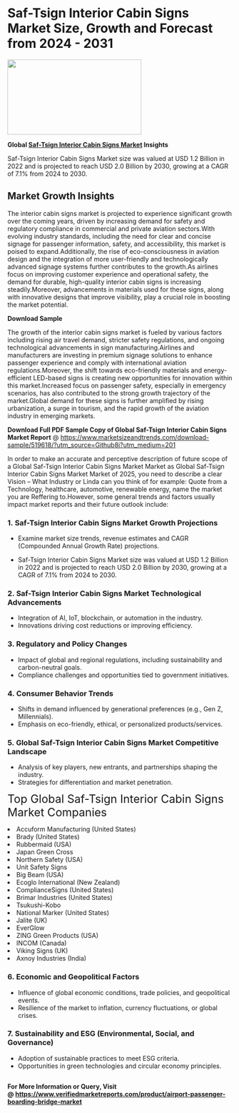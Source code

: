 <H1>Saf-Tsign Interior Cabin Signs Market Size, Growth and Forecast from 2024 - 2031</H1><img class="aligncenter size-medium wp-image-584254" src="https://thirdeyenews.in/wp-content/uploads/2024/09/Global-Market-Research-300x168.jpeg" alt="" width="300" height="168" /><p><strong>Global&nbsp;<a href="https://www.marketsizeandtrends.com/download-sample/519618/?utm_source=Github8j?utm_medium=201">Saf-Tsign Interior Cabin Signs Market</a> Insights</strong></p><p>Saf-Tsign Interior Cabin Signs Market size was valued at USD 1.2 Billion in 2022 and is projected to reach USD 2.0 Billion by 2030, growing at a CAGR of 7.1% from 2024 to 2030.</p><p><h2>Market Growth Insights</h2> <p>The interior cabin signs market is projected to experience significant growth over the coming years, driven by increasing demand for safety and regulatory compliance in commercial and private aviation sectors.With evolving industry standards, including the need for clear and concise signage for passenger information, safety, and accessibility, this market is poised to expand.Additionally, the rise of eco-consciousness in aviation design and the integration of more user-friendly and technologically advanced signage systems further contributes to the growth.As airlines focus on improving customer experience and operational safety, the demand for durable, high-quality interior cabin signs is increasing steadily.Moreover, advancements in materials used for these signs, along with innovative designs that improve visibility, play a crucial role in boosting the market potential.</p> <p><strong>Download Sample</strong></p> <p>The growth of the interior cabin signs market is fueled by various factors including rising air travel demand, stricter safety regulations, and ongoing technological advancements in sign manufacturing.Airlines and manufacturers are investing in premium signage solutions to enhance passenger experience and comply with international aviation regulations.Moreover, the shift towards eco-friendly materials and energy-efficient LED-based signs is creating new opportunities for innovation within this market.Increased focus on passenger safety, especially in emergency scenarios, has also contributed to the strong growth trajectory of the market.Global demand for these signs is further amplified by rising urbanization, a surge in tourism, and the rapid growth of the aviation industry in emerging markets.<p><span class=""><strong>Download Full PDF Sample Copy of Global Saf-Tsign Interior Cabin Signs Market Report</strong> @ <a href="https://www.marketsizeandtrends.com/download-sample/519618/?utm_source=Github8j?utm_medium=201" target="_blank">https://www.marketsizeandtrends.com/download-sample/519618/?utm_source=Github8j?utm_medium=201</a></span></p><p>In order to make an accurate and perceptive description of future scope of a Global&nbsp;Saf-Tsign Interior Cabin Signs Market Market as Global&nbsp;Saf-Tsign Interior Cabin Signs Market Market of 2025, you need to describe a clear Vision &ndash; What Industry or Linda can you think of for example: Quote from a Technology, healthcare, automotive, renewable energy, name the market you are Reffering to.However, some general trends and factors usually impact market reports and their future outlook include:</p><h3>1.&nbsp;<strong>Saf-Tsign Interior Cabin Signs Market Growth Projections</strong></h3><ul><li>Examine market size trends, revenue estimates and CAGR (Compounded Annual Growth Rate) projections.</li><li><p>Saf-Tsign Interior Cabin Signs Market size was valued at USD 1.2 Billion in 2022 and is projected to reach USD 2.0 Billion by 2030, growing at a CAGR of 7.1% from 2024 to 2030.</p></li></ul><h3>2.&nbsp;<strong>Saf-Tsign Interior Cabin Signs Market Technological Advancements</strong></h3><ul><li>Integration of AI, IoT, blockchain, or automation in the industry.</li><li>Innovations driving cost reductions or improving efficiency.</li></ul><h3>3.&nbsp;<strong>Regulatory and Policy Changes</strong></h3><ul><li>Impact of global and regional regulations, including sustainability and carbon-neutral goals.</li><li>Compliance challenges and opportunities tied to government initiatives.</li></ul><h3>4.&nbsp;<strong>Consumer Behavior Trends</strong></h3><ul><li>Shifts in demand influenced by generational preferences (e.g., Gen Z, Millennials).</li><li>Emphasis on eco-friendly, ethical, or personalized products/services.</li></ul><h3>5.&nbsp;<strong>Global Saf-Tsign Interior Cabin Signs Market Competitive Landscape</strong></h3><ul><li>Analysis of key players, new entrants, and partnerships shaping the industry.</li><li>Strategies for differentiation and market penetration.</li></ul><p data-pm-slice="1 1 []"><span style="color: inherit; font-family: inherit; font-size: 25px;">Top Global Saf-Tsign Interior Cabin Signs Market Companies</span></p><div class="" data-test-id=""><p><li>Accuform Manufacturing (United States)</li><li> Brady (United States)</li><li> Rubbermaid (USA)</li><li> Japan Green Cross</li><li> Northern Safety (USA)</li><li> Unit Safety Signs</li><li> Big Beam (USA)</li><li> Ecoglo International (New Zealand)</li><li> ComplianceSigns (United States)</li><li> Brimar Industries (United States)</li><li> Tsukushi-Kobo</li><li> National Marker (United States)</li><li> Jalite (UK)</li><li> EverGlow</li><li> ZING Green Products (USA)</li><li> INCOM (Canada)</li><li> Viking Signs (UK)</li><li> Axnoy Industries (India)</li></p></div><h3>6.&nbsp;<strong>Economic and Geopolitical Factors</strong></h3><ul><li>Influence of global economic conditions, trade policies, and geopolitical events.</li><li>Resilience of the market to inflation, currency fluctuations, or global crises.</li></ul><h3>7.&nbsp;<strong>Sustainability and ESG (Environmental, Social, and Governance)</strong></h3><ul><li>Adoption of sustainable practices to meet ESG criteria.</li><li>Opportunities in green technologies and circular economy principles.</li></ul><h2><strong style="font-size: 14px;">For More Information or Query, Visit @&nbsp;</strong><a style="background-color: #ffffff; font-size: 14px;" href="https://www.marketsizeandtrends.com/report/saf-tsign-interior-cabin-signs-market/" target="_blank">https://www.verifiedmarketreports.com/product/airport-passenger-boarding-bridge-market</a></h2>